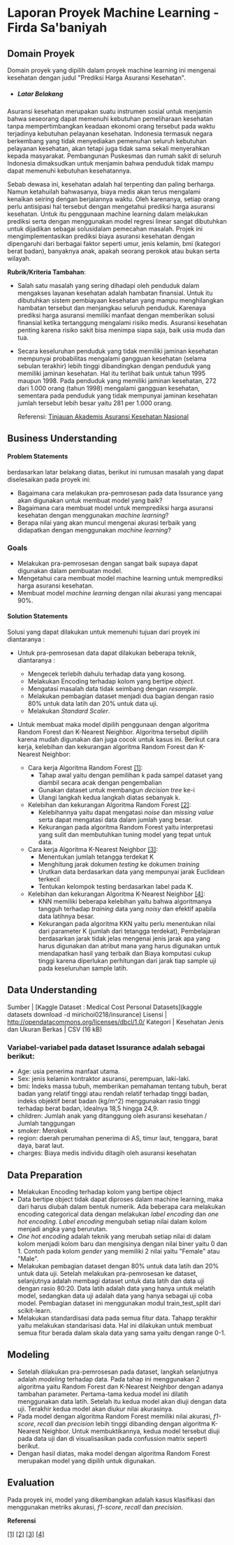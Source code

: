 # Laporan Proyek Machine Learning - Firda Sa'baniyah

## Domain Proyek

Domain proyek yang dipilih dalam proyek machine learning ini mengenai kesehatan dengan judul "Prediksi Harga Asuransi Kesehatan".

* #####  Latar Belakang 

Asuransi kesehatan merupakan suatu instrumen sosial untuk menjamin bahwa seseorang dapat memenuhi kebutuhan pemeliharaan kesehatan tanpa mempertimbangkan keadaan ekonomi orang tersebut pada waktu terjadinya kebutuhan pelayanan kesehatan. Indonesia termasuk negara berkembang yang tidak menyediakan pemenuhan seluruh kebutuhan pelayanan kesehatan, akan tetapi juga tidak sama sekali menyerahkan kepada masyarakat. Pembangunan Puskesmas dan rumah sakit di seluruh Indonesia dimaksudkan untuk menjamin bahwa penduduk tidak mampu dapat memenuhi kebutuhan kesehatannya. 

Sebab dewasa ini, kesehatan adalah hal terpenting dan paling berharga. Namun ketahuilah bahwasanya, biaya medis akan terus mengalami kenaikan seiring dengan berjalannya waktu. Oleh karenanya, setiap orang perlu antisipasi hal tersebut dengan mengetahui prediksi harga asuransi kesehatan. Untuk itu penggunaan machine learning dalam melakukan prediksi serta dengan menggunakan model regresi linear sangat dibutuhkan untuk dijadikan sebagai solusidalam pemecahan masalah. Projek ini mengimplementasikan prediksi biaya asuransi kesehatan dengan dipengaruhi dari berbagai faktor seperti umur, jenis kelamin, bmi (kategori berat badan), banyaknya anak, apakah seorang perokok atau bukan serta wilayah.

**Rubrik/Kriteria Tambahan**:
- Salah satu masalah yang sering dihadapi oleh penduduk dalam mengakses layanan kesehatan adalah hambatan finansial. Untuk itu dibutuhkan sistem pembiayaan kesehatan yang mampu menghilangkan hambatan tersebut dan menjangkau seluruh penduduk. Karenaya prediksi harga asuransi memiliki manfaat dengan memberikan solusi finansial ketika tertanggung mengalami risiko medis. Asuransi kesehatan penting karena risiko sakit bisa menimpa siapa saja, baik usia muda dan tua.
- Secara keseluruhan penduduk yang tidak memiliki jaminan kesehatan mempunyai probabilitas mengalami gangguan kesehatan (selama sebulan terakhir) lebih tinggi dibandingkan dengan penduduk yang memiliki jaminan kesehatan. Hal itu terlihat baik untuk tahun 1995 maupun 1998. Pada penduduk yang memiliki jaminan kesehatan, 272
dari 1.000 orang (tahun 1998) mengalami gangguan kesehatan, sementara pada penduduk yang tidak mempunyai jaminan kesehatan jumlah tersebut lebih besar yaitu 281 per 1.000 orang. 
  
   Referensi: [Tinjauan Akademis Asuransi Kesehatan Nasional](https://staff.ui.ac.id/system/files/users/hasbulah/material/tinjauanakademisasuransikesehatannasional.pdf) 

## Business Understanding

#### Problem Statements

berdasarkan latar belakang diatas, berikut ini rumusan masalah yang dapat diselesaikan pada proyek ini:
* Bagaimana cara melakukan pra-pemrosesan pada data Issurance yang akan digunakan untuk membuat model yang baik?
* Bagaimana cara membuat model untuk memprediksi harga asuransi kesehatan dengan menggunakan _machine learning_?
* Berapa nilai yang akan muncul mengenai akurasi terbaik yang didapatkan dengan menggunakan _machine learning_?

### Goals

* Melakukan pra-pemrosesan dengan sangat baik supaya dapat digunakan dalam pembuatan model.
* Mengetahui cara membuat model machine learning untuk memprediksi harga asuransi kesehatan.
* Membuat model _machine learning_ dengan nilai akurasi yang mencapai 90%.

#### Solution Statements
Solusi yang dapat dilakukan untuk memenuhi tujuan dari proyek ini diantaranya :
* Untuk pra-pemrosesan data dapat dilakukan beberapa teknik, diantaranya :
    * Mengecek terlebih dahulu terhadap data yang kosong.
    * Melakukan Encoding terhadap kolom yang bertipe _object_.
    * Mengatasi masalah data tidak seimbang dengan _resample_.
    * Melakukan pembagian dataset menjadi dua bagian dengan rasio 80% untuk data latih dan 20% untuk data uji.
    * Melakukan _Standard Scaler_.


* Untuk membuat maka model dipilih penggunaan dengan algoritma Random Forest dan K-Nearest Neighbor. Algoritma tersebut dipilih karena mudah digunakan dan juga cocok untuk kasus ini. Berikut cara kerja, kelebihan dan kekurangan algoritma Random Forest dan K-Nearest Neighbor:
    * Cara kerja Algoritma Random Forest [[1]](https://repository.usd.ac.id/35513/):
        * Tahap awal yaitu dengan pemilihan k pada sampel dataset yang diambil secara acak dengan pengembalian
        * Gunakan dataset untuk membangun _decision tree_ ke-i
        * Ulangi langkah kedua langkah diatas sebanyak k.
    * Kelebihan dan kekurangan Algoritma Random Forest [[2]](https://eprints.umm.ac.id/39299/):
        * Kelebihannya yaitu dapat mengatasi _noise_ dan _missing value_ serta dapat mengatasi data dalam jumlah yang besar.
        * Kekurangan pada algoritma Random Forest yaitu interpretasi yang sulit dan membutuhkan tuning model yang tepat untuk data. 
    * Cara kerja Algoritma K-Nearest Neighbor [[3]](https://publikasi.dinus.ac.id/index.php/jais/article/view/1189/):
        * Menentukan jumlah tetangga terdekat K
        * Menghitung jarak dokumen _testing_ ke dokumen _training_
        * Urutkan data berdasarkan data yang mempunyai jarak Euclidean terkecil
        * Tentukan kelompok testing berdasarkan label pada K.
    * Kelebihan dan kekurangan Algoritma K-Nearest Neighbor [[4]](https://simdos.unud.ac.id/uploads/file_penelitian_1_dir/721bdb509a6f0bb9ccca6d7374b86759.pdf):
        * KNN memiliki beberapa kelebihan yaitu bahwa algoritmanya tangguh terhadap _training_ data yang _noisy_ dan efektif apabila data latihnya besar.
        * Kekurangan pada algoritma KKN yaitu perlu menentukan nilai dari parameter K (jumlah dari tetangga terdekat), Pembelajaran berdasarkan jarak tidak jelas mengenai jenis jarak apa yang harus digunakan dan atribut mana yang harus digunakan untuk mendapatkan hasil yang terbaik dan Biaya komputasi cukup tinggi karena diperlukan perhitungan dari jarak tiap sample uji pada keseluruhan sample latih.

## Data Understanding

Sumber | [Kaggle Dataset : Medical Cost Personal Datasets](kaggle datasets download -d mirichoi0218/insurance)
Lisensi | http://opendatacommons.org/licenses/dbcl/1.0/
Kategori | Kesehatan
Jenis dan Ukuran Berkas | CSV (16 kB)

### Variabel-variabel pada dataset Issurance adalah sebagai berikut:
- Age: usia penerima manfaat utama.
- Sex: jenis kelamin kontraktor asuransi, perempuan, laki-laki.
- bmi: Indeks massa tubuh, memberikan pemahaman tentang tubuh, berat badan yang relatif tinggi atau rendah relatif terhadap tinggi badan,
indeks objektif berat badan (kg/m^2) menggunakan rasio tinggi terhadap berat badan, idealnya 18,5 hingga 24,9.
- children: Jumlah anak yang ditanggung oleh asuransi kesehatan / Jumlah tanggungan
- smoker: Merokok
- region: daerah perumahan penerima di AS, timur laut, tenggara, barat daya, barat laut.
- charges: Biaya medis individu ditagih oleh asuransi kesehatan


## Data Preparation
* Melakukan Encoding terhadap kolom yang bertipe object
* Data bertipe object tidak dapat diproses dalam machine learning, maka dari harus diubah dalam bentuk numerik. Ada beberapa cara melakukan encoding categorical data dengan melakukan _label encoding_ dan _one hot encoding_. _Label encoding_ mengubah setiap nilai dalam kolom menjadi angka yang berurutan.
* _One hot encoding_ adalah teknik yang merubah setiap nilai di dalam kolom menjadi kolom baru dan mengisinya dengan nilai biner yaitu 0 dan 1. Contoh pada kolom _gender_ yang memiliki 2 nilai yaitu "Female" atau "Male".
* Melakukan pembagian dataset dengan 80% untuk data latih dan 20% untuk data uji. Setelah melakukan pra-pemrosesan ke dataset, selanjutnya adalah membagi dataset untuk data latih dan data uji dengan rasio 80:20. Data latih adalah data yang hanya untuk melatih model, sedangkan data uji adalah data yang hanya sebagai uji coba model. Pembagian dataset ini menggunakan modul train_test_split dari scikit-learn.
* Melakukan standardisasi data pada semua fitur data. Tahapp terakhir yaitu melakukan standarisasi data. Hal ini dilakukan untuk membuat semua fitur berada dalam skala data yang sama yaitu dengan range 0-1.


## Modeling
- Setelah dilakukan pra-pemrosesan pada dataset, langkah selanjutnya adalah _modeling_ terhadap data. Pada tahap ini menggunakan 2 algoritma yaitu Random Forest dan K-Nearest Neighbor dengan adanya tambahan parameter. Pertama-tama kedua model ini dilatih menggunakan data latih. Setelah itu kedua model akan diuji dengan data uji. Terakhir kedua model akan diukur nilai akurasinya.
- Pada model dengan algoritma Random Forest memiliki nilai akurasi, _f1-score_, _recall_ dan _precision_ lebih tinggi dibanding dengan algoritma K-Nearest Neighbor. Untuk membuktikannya, kedua model tersebut diuji pada data uji dan di visualisasikan pada confussion matrix seperti berikut. 
- Dengan hasil diatas, maka model dengan algoritma Random Forest merupakan model yang dipilih untuk digunakan.



## Evaluation
Pada proyek ini, model yang dikembangkan adalah kasus klasifikasi dan menggunakan metriks akurasi, _f1-score_, _recall_ dan _precision_. 

**Referensi**

 [[1]](https://repository.usd.ac.id/35513/)
 [[2]](https://eprints.umm.ac.id/39299/)
 [[3]](https://publikasi.dinus.ac.id/index.php/jais/article/view/1189/)
 [[4]](https://simdos.unud.ac.id/uploads/file_penelitian_1_dir/721bdb509a6f0bb9ccca6d7374b86759.pdf)
